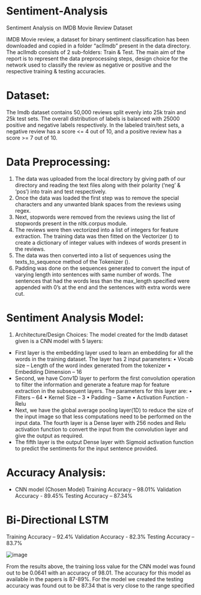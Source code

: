 # Sentiment-Analysis
Sentiment Analysis on IMDB Movie Review Dataset


IMDB Movie review, a dataset for binary sentiment classification has been downloaded and copied in a folder 
“aclImdb” present in the data directory. 
The aclImdb consists of 2 sub-folders: Train & Test.
The main aim of the report is to represent the data preprocessing steps, design choice for the network used to 
classify the review as negative or positive and the respective training & testing accuracies.

# Dataset:
The Imdb dataset contains 50,000 reviews split evenly into 25k train and 25k test sets. The overall distribution 
of labels is balanced with 25000 positive and negative labels respectively. In the labeled train/test sets, a 
negative review has a score <= 4 out of 10, and a positive review has a score >= 7 out of 10.

# Data Preprocessing:
1. The data was uploaded from the local directory by giving path of our directory and reading the text files 
along with their polarity (‘neg’ & ‘pos’) into train and test respectively.
2. Once the data was loaded the first step was to remove the special characters and any unwanted blank spaces 
from the reviews using regex.
3. Next, stopwords were removed from the reviews using the list of stopwords present in the nltk.corpus
module.
4. The reviews were then vectorized into a list of integers for feature extraction. The training data was then 
fitted on the Vectorizer () to create a dictionary of integer values with indexes of words present in the 
reviews.
5. The data was then converted into a list of sequences using the texts_to_sequence method of the Tokenizer 
().
6. Padding was done on the sequences generated to convert the input of varying length into sentences with 
same number of words. The sentences that had the words less than the max_length specified were appended 
with 0’s at the end and the sentences with extra words were cut.


# Sentiment Analysis Model:
1. Architecture/Design Choices:
 The model created for the Imdb dataset given is a CNN model with 5 layers:
- First layer is the embedding layer used to learn an embedding for all the words in the training dataset.
The layer has 2 input parameters:
• Vocab size – Length of the word index generated from the tokenizer
• Embedding Dimension – 16
- Second, we have Conv1D layer to perform the first convolution operation to filter the information and 
generate a feature map for feature extraction in the subsequent layers.
The parameters for this layer are:
• Filters – 64
• Kernel Size – 3
• Padding – Same
• Activation Function - Relu
- Next, we have the global average pooling layer(1D) to reduce the size of the input image so that less 
computations need to be performed on the input data.
The fourth layer is a Dense layer with 256 nodes and Relu activation function to convert the input from 
the convolution layer and give the output as required.
- The fifth layer is the output Dense layer with Sigmoid activation function to predict the sentiments for 
the input sentence provided.

# Accuracy Analysis:
- CNN model (Chosen Model)
Training Accuracy – 98.01%
Validation Accuracy - 89.45%
Testing Accuracy – 87.34%

# Bi-Directional LSTM
Training Accuracy – 92.4%
Validation Accuracy - 82.3%
Testing Accuracy – 83.7%

![image](https://github.com/jahnvidave04/Sentiment-Analysis/assets/126203211/3617a739-484a-4f84-a26d-81bd6c30aca9)

From the results above, the training loss value for the CNN model was found out to be 0.0641 with an accuracy 
of 98.01. The accuracy for this model as available in the papers is 87-89%. For the model we created the testing 
accuracy was found out to be 87.34 that is very close to the range specified



